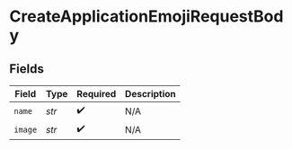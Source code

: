 # CreateApplicationEmojiRequestBody


## Fields

| Field              | Type               | Required           | Description        |
| ------------------ | ------------------ | ------------------ | ------------------ |
| `name`             | *str*              | :heavy_check_mark: | N/A                |
| `image`            | *str*              | :heavy_check_mark: | N/A                |